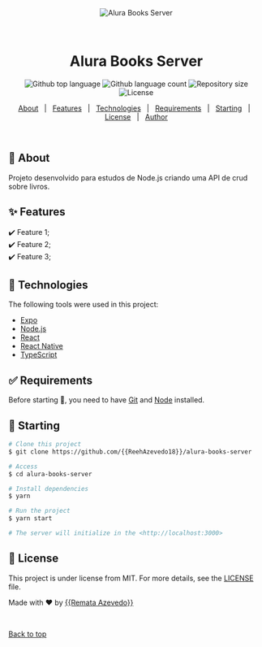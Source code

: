 <div align="center" id="top"> 
  <img src="./.github/app.gif" alt="Alura Books Server" />

  &#xa0;

  <!-- <a href="https://alurabooksserver.netlify.app">Demo</a> -->
</div>

<h1 align="center">Alura Books Server</h1>

<p align="center">
  <img alt="Github top language" src="https://img.shields.io/github/languages/top/{{ReehAzevedo18}}/alura-books-server?color=56BEB8">

  <img alt="Github language count" src="https://img.shields.io/github/languages/count/{{ReehAzevedo18}}/alura-books-server?color=56BEB8">

  <img alt="Repository size" src="https://img.shields.io/github/repo-size/{{ReehAzevedo18}}/alura-books-server?color=56BEB8">

  <img alt="License" src="https://img.shields.io/github/license/{{ReehAzevedo18}}/alura-books-server?color=56BEB8">

  <!-- <img alt="Github issues" src="https://img.shields.io/github/issues/{{ReehAzevedo18}}/alura-books-server?color=56BEB8" /> -->

  <!-- <img alt="Github forks" src="https://img.shields.io/github/forks/{{ReehAzevedo18}}/alura-books-server?color=56BEB8" /> -->

  <!-- <img alt="Github stars" src="https://img.shields.io/github/stars/{{ReehAzevedo18}}/alura-books-server?color=56BEB8" /> -->
</p>

<!-- Status -->

<!-- <h4 align="center"> 
	🚧  Alura Books Server 🚀 Under construction...  🚧
</h4> 

<hr> -->

<p align="center">
  <a href="#dart-about">About</a> &#xa0; | &#xa0; 
  <a href="#sparkles-features">Features</a> &#xa0; | &#xa0;
  <a href="#rocket-technologies">Technologies</a> &#xa0; | &#xa0;
  <a href="#white_check_mark-requirements">Requirements</a> &#xa0; | &#xa0;
  <a href="#checkered_flag-starting">Starting</a> &#xa0; | &#xa0;
  <a href="#memo-license">License</a> &#xa0; | &#xa0;
  <a href="https://github.com/{{YOUR_GITHUB_USERNAME}}" target="_blank">Author</a>
</p>

<br>

## :dart: About ##

Projeto desenvolvido para estudos de Node.js criando uma API de crud sobre livros.

## :sparkles: Features ##

:heavy_check_mark: Feature 1;\
:heavy_check_mark: Feature 2;\
:heavy_check_mark: Feature 3;

## :rocket: Technologies ##

The following tools were used in this project:

- [Expo](https://expo.io/)
- [Node.js](https://nodejs.org/en/)
- [React](https://pt-br.reactjs.org/)
- [React Native](https://reactnative.dev/)
- [TypeScript](https://www.typescriptlang.org/)

## :white_check_mark: Requirements ##

Before starting :checkered_flag:, you need to have [Git](https://git-scm.com) and [Node](https://nodejs.org/en/) installed.

## :checkered_flag: Starting ##

```bash
# Clone this project
$ git clone https://github.com/{{ReehAzevedo18}}/alura-books-server

# Access
$ cd alura-books-server

# Install dependencies
$ yarn

# Run the project
$ yarn start

# The server will initialize in the <http://localhost:3000>
```

## :memo: License ##

This project is under license from MIT. For more details, see the [LICENSE](LICENSE.md) file.


Made with :heart: by <a href="https://github.com/{{ReehAzevedo18}}" target="_blank">{{Remata Azevedo}}</a>

&#xa0;

<a href="#top">Back to top</a>
